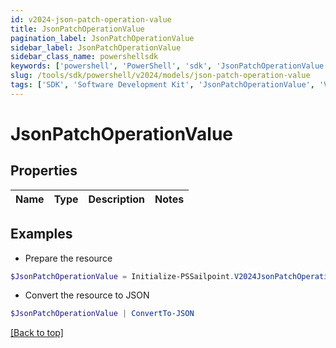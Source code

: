 ```yaml
---
id: v2024-json-patch-operation-value
title: JsonPatchOperationValue
pagination_label: JsonPatchOperationValue
sidebar_label: JsonPatchOperationValue
sidebar_class_name: powershellsdk
keywords: ['powershell', 'PowerShell', 'sdk', 'JsonPatchOperationValue', 'V2024JsonPatchOperationValue'] 
slug: /tools/sdk/powershell/v2024/models/json-patch-operation-value
tags: ['SDK', 'Software Development Kit', 'JsonPatchOperationValue', 'V2024JsonPatchOperationValue']
---
```



# JsonPatchOperationValue

## Properties

Name | Type | Description | Notes
------------ | ------------- | ------------- | -------------

## Examples

- Prepare the resource
```powershell
$JsonPatchOperationValue = Initialize-PSSailpoint.V2024JsonPatchOperationValue 
```

- Convert the resource to JSON
```powershell
$JsonPatchOperationValue | ConvertTo-JSON
```


[[Back to top]](#) 

